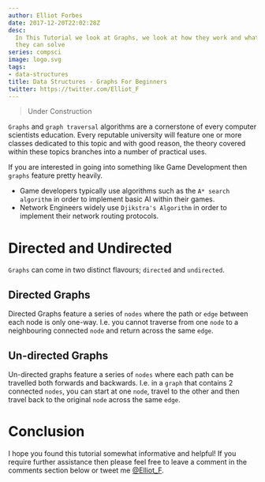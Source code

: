 ```yaml
---
author: Elliot Forbes
date: 2017-12-20T22:02:28Z
desc:
  In This Tutorial we look at Graphs, we look at how they work and what problems
  they can solve
series: compsci
image: logo.svg
tags:
- data-structures
title: Data Structures - Graphs For Beginners
twitter: https://twitter.com/Elliot_F
---
```


> Under Construction

`Graphs` and `graph traversal` algorithms are a cornerstone of every computer
scientists education. Every reputable university will feature one or more
classes dedicated to this topic and with good reason, the theory covered within
these topics branches into a number of practical uses.

If you are interested in going into something like Game Development then
`graphs` feature pretty heavily.

- Game developers typically use algorithms such as the `A* search algorithm` in
  order to implement basic AI within their games.
- Network Engineers widely use `Djikstra's Algorithm` in order to implement
  their network routing protocols.

# Directed and Undirected

`Graphs` can come in two distinct flavours; `directed` and `undirected`.

## Directed Graphs

Directed Graphs feature a series of `nodes` where the path or `edge` between
each node is only one-way. I.e. you cannot traverse from one `node` to a
neighbouring connected `node` and return across the same `edge`.

## Un-directed Graphs

Un-directed graphs feature a series of `nodes` where each path can be travelled
both forwards and backwards. I.e. in a `graph` that contains 2 connected
`nodes`, you can start at one `node`, travel to the other and then travel back
to the original `node` across the same `edge`.

# Conclusion

I hope you found this tutorial somewhat informative and helpful! If you require
further assistance then please feel free to leave a comment in the comments
section below or tweet me [@Elliot_F](https://twitter.com/elliot_f).
